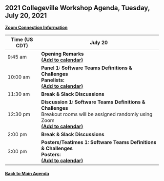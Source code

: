 
## 2021 Collegeville Workshop Agenda, Tuesday, July 20, 2021

[**Zoom Connection Information**](https://docs.google.com/document/d/1c7KDU-re5Ux0_vf01LRXedCBUASmDqdzryC2hC31PP8/edit?usp=sharing)

| **Time (US CDT)**| **July 20** |
|---|---|
| 9:45 am  | **Opening Remarks** <br> [**(Add to calendar)**](CW21-OpeningRemarks.ics) |
| 10:00 am | **Panel 1: Software Teams Definitions & Challenges** <br> **Panelists:** <br> [**(Add to calendar)**](CW21-Panel-1-Definitions-Challenges.ics) |
| 11:30 am | **Break & Slack Discussions** |
| 12:30 pm | **Discussion 1: Software Teams Definitions & Challenges** <br> Breakout rooms will be assigned randomly using Zoom <br> [**(Add to calendar)**](CW21-Discussion-1-Definitions-Challenges.ics) |
| 2:00 pm | **Break & Slack Discussions** |
| 3:00 pm | **Posters/Teatimes 1: Software Teams Definitions & Challenges** <br> **Posters:** <br> [**(Add to calendar)**](CW21-TeaTime-Posters-1.ics)

#### [Back to Main Agenda](Agenda.md)
